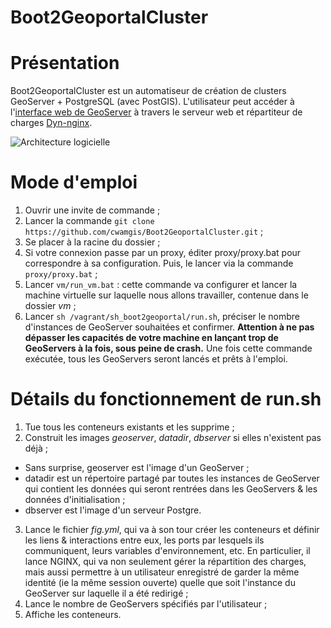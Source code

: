 Boot2GeoportalCluster
=====================

# Présentation
Boot2GeoportalCluster est un automatiseur de création de clusters GeoServer + PostgreSQL (avec PostGIS). L'utilisateur peut accéder à l'[interface web de GeoServer](http://127.0.0.1:8080/geoserver) à travers le serveur web et répartiteur de charges [Dyn-nginx](https://registry.hub.docker.com/u/dduportal/dyn-nginx/).

![Architecture logicielle](https://github.com/cwamgis/Boot2GeoportalCluster/blob/master/images/architecture_logiciel.png)

# Mode d'emploi

1. Ouvrir une invite de commande ;
2. Lancer la commande ```git clone https://github.com/cwamgis/Boot2GeoportalCluster.git``` ;
3. Se placer à la racine du dossier ;
4. Si votre connexion passe par un proxy, éditer proxy/proxy.bat pour correspondre à sa configuration. Puis, le lancer via la commande ```proxy/proxy.bat``` ;
5. Lancer ```vm/run_vm.bat``` : cette commande va configurer et lancer la machine virtuelle sur laquelle nous allons travailler, contenue dans le dossier *vm* ;
6. Lancer ```sh /vagrant/sh_boot2geoportal/run.sh```, préciser le nombre d'instances de GeoServer souhaitées et confirmer. **Attention à ne pas dépasser les capacités de votre machine en lançant trop de GeoServers à la fois, sous peine de crash.** Une fois cette commande exécutée, tous les GeoServers seront lancés et prêts à l'emploi.

# Détails du fonctionnement de run.sh

1. Tue tous les conteneurs existants et les supprime ;
2. Construit les images *geoserver*, *datadir*, *dbserver* si elles n'existent pas déjà ;
  * Sans surprise, geoserver est l'image d'un GeoServer ;
  * datadir est un répertoire partagé par toutes les instances de GeoServer qui contient les données qui seront rentrées dans les GeoServers & les données d'initialisation ;
  * dbserver est l'image d'un serveur Postgre.
3. Lance le fichier *fig.yml*, qui va à son tour créer les conteneurs et définir les liens & interactions entre eux, les ports par lesquels ils communiquent, leurs variables d'environnement, etc. En particulier, il lance NGINX, qui va non seulement gérer la répartition des charges, mais aussi permettre à un utilisateur enregistré de garder la même identité (ie la même session ouverte) quelle que soit l'instance du GeoServer sur laquelle il a été redirigé ;
4. Lance le nombre de GeoServers spécifiés par l'utilisateur ;
5. Affiche les conteneurs.
